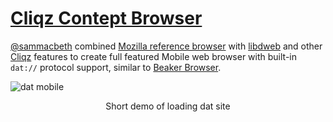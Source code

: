 # [Cliqz Contept Browser](https://github.com/cliqz/cliqz-concept-browser)

[@sammacbeth][] combined [Mozilla reference browser][] with [libdweb](./libdweb) and other [Cliqz][] features to create full featured Mobile web browser with built-in `dat://` protocol support, similar to [Beaker Browser][].

![dat mobile](./dat-mobile.gif)

<center>Short demo of loading dat site</center>



[@sammacbeth]:https://github.com/sammacbeth "Sam Macbeth"
[Cliqz]: https://cliqz.com/ "Cliqz browser with built-in search engine"
[Mozilla reference browser]:https://github.com/mozilla-mobile/reference-browser/ "A full-featured browser reference implementation using Mozilla Android Components"
[libdweb]:https://github.com/mozilla/libdweb "Experimental Firefox extension APIs for P2P"
[Beaker Browser]:https://beakerbrowser.com/ "Experimental browser fo the peer-to-peer Web"